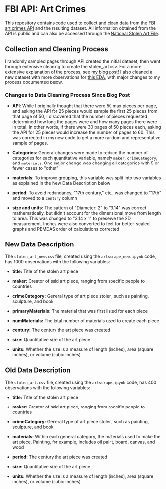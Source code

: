# FBI API: Art Crimes
This repository contains code used to collect and clean data from the [FBI art crimes API](https://api.fbi.gov/docs#!/) and the resulting dataset. All information obtained from the API is public and can also be accessed through the [National Stolen Art File](https://www.fbi.gov/investigate/violent-crime/art-theft/national-stolen-art-file).

## Collection and Cleaning Process
I randomly sampled pages through API created the initial dataset, then went through extensive cleaning to create the stolen_art csv. For a more extensive explanation of the process, see [my blog post](https://emwight.github.io/stat386-projects/2022/10/19/Last-Seen-the-FBI-API-for-Art-Crimes.html)! I also cleaned a new dataset with more observations for [this EDA](https://emwight.github.io/stat386-projects/2022/11/18/a-museum-walk-through-stolen-art-data.html), with major changes to my process documented below.

### Changes to Data Cleaning Process Since Blog Post

 - **API**: While I originally thought that there were 50 max pieces per page, and asking the API for 25 pieces would sample the first 25 pieces from that page of 50, I discovered that the number of pieces requested determined how long the pages were and how many pages there were in total. In other words, if there were 30 pages of 50 pieces each, asking the API for 25 pieces would increase the number of pages to 60. This was corrected in my new code to get a more random and representative sample of pages.

 - **Categories**: General changes were made to reduce the number of categories for each quantitative variable, namely `maker`, `crimeCategory`, and `materials`. One major change was changing all categories with 5 or fewer cases to "other"

 - **materials**: To improve grouping, this variable was split into two variables as explained in the New Data Description below

 - **period**: To avoid redundancy, "17th century," etc., was changed to "17th" and moved to a `century` column
 
 - **size and units**: The pattern of "Diameter: 2" to "3.14" was correct mathematically, but didn't account for the dimensional move from length to area. This was changed to "3.14 x 1" to preserve the 2D measurement. Inches were also converted to feet for better-scaled graphs and PEMDAS order of calculations corrected

## New Data Description
The `stolen_art_new.csv` file, created using the `artscrape_new.ipynb` code, has 1000 observations with the following variables:

 - **title:** Title of the stolen art piece

 - **maker:** Creator of said art piece, ranging from specific people to countries

 - **crimeCategory:** General type of art piece stolen, such as painting, sculpture, and book

 - **primaryMaterials:** The material that was first listed for each piece
 
 - **numMaterials:** The total number of materials used to create each piece

 - **century:** The century the art piece was created

 - **size:** Quantitative size of the art piece

 - **units:** Whether the size is a measure of length (inches), area (square inches), or volume (cubic inches)

## Old Data Description
The `stolen_art.csv` file, created using the `artscrape.ipynb` code, has 400 observations with the following variables:

 - **title:** Title of the stolen art piece

 - **maker:** Creator of said art piece, ranging from specific people to countries

 - **crimeCategory:** General type of art piece stolen, such as painting, sculpture, and book

 - **materials:** Within each general category, the materials used to make the art piece. Painting, for example, includes oil paint, board, canvas, and wood

 - **period:** The century the art piece was created

 - **size:** Quantitative size of the art piece

 - **units:** Whether the size is a measure of length (inches), area (square inches), or volume (cubic inches)

